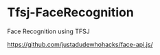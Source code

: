 # Tfsj-FaceRecognition
Face Recognition using TFSJ

https://github.com/justadudewhohacks/face-api.js/
